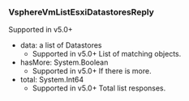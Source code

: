 ### VsphereVmListEsxiDatastoresReply
Supported in v5.0+

- data: a list of Datastores
  - Supported in v5.0+
  List of matching objects.
- hasMore: System.Boolean
  - Supported in v5.0+
  If there is more.
- total: System.Int64
  - Supported in v5.0+
  Total list responses.
